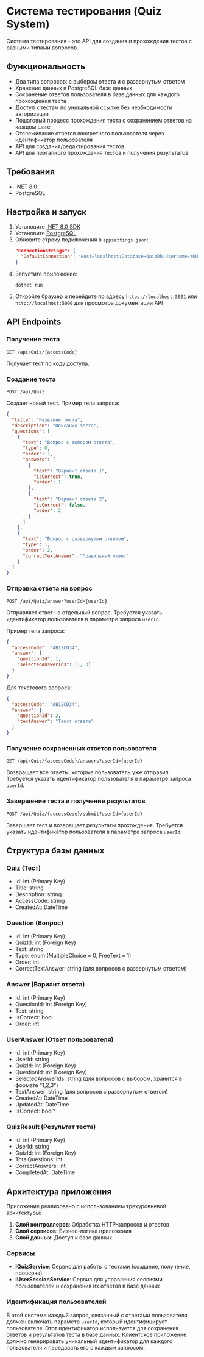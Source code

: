 # Система тестирования (Quiz System)

Система тестирования - это API для создания и прохождения тестов с разными типами вопросов.

## Функциональность

- Два типа вопросов: с выбором ответа и с развернутым ответом
- Хранение данных в PostgreSQL базе данных
- Сохранение ответов пользователя в базе данных для каждого прохождения теста
- Доступ к тестам по уникальной ссылке без необходимости авторизации
- Пошаговый процесс прохождения теста с сохранением ответов на каждом шаге
- Отслеживание ответов конкретного пользователя через идентификатор пользователя
- API для создания/редактирования тестов
- API для поэтапного прохождения тестов и получения результатов

## Требования

- .NET 8.0
- PostgreSQL

## Настройка и запуск

1. Установите [.NET 8.0 SDK](https://dotnet.microsoft.com/download/dotnet/8.0)
2. Установите [PostgreSQL](https://www.postgresql.org/download/)
3. Обновите строку подключения в `appsettings.json`:
   ```json
   "ConnectionStrings": {
     "DefaultConnection": "Host=localhost;Database=QuizDb;Username=YOUR_USERNAME;Password=YOUR_PASSWORD"
   }
   ```
4. Запустите приложение:
   ```
   dotnet run
   ```
5. Откройте браузер и перейдите по адресу `https://localhost:5001` или `http://localhost:5000` для просмотра документации API

## API Endpoints

### Получение теста
`GET /api/Quiz/{accessCode}`

Получает тест по коду доступа.

### Создание теста
`POST /api/Quiz`

Создает новый тест. Пример тела запроса:
```json
{
  "title": "Название теста",
  "description": "Описание теста",
  "questions": [
    {
      "text": "Вопрос с выбором ответа",
      "type": 0,
      "order": 1,
      "answers": [
        {
          "text": "Вариант ответа 1",
          "isCorrect": true,
          "order": 1
        },
        {
          "text": "Вариант ответа 2",
          "isCorrect": false,
          "order": 2
        }
      ]
    },
    {
      "text": "Вопрос с развернутым ответом",
      "type": 1,
      "order": 2,
      "correctTextAnswer": "Правильный ответ"
    }
  ]
}
```

### Отправка ответа на вопрос
`POST /api/Quiz/answer?userId={userId}`

Отправляет ответ на отдельный вопрос. Требуется указать идентификатор пользователя в параметре запроса `userId`.

Пример тела запроса:
```json
{
  "accessCode": "AB12CD34",
  "answer": {
    "questionId": 1,
    "selectedAnswerIds": [1, 3]
  }
}
```

Для текстового вопроса:
```json
{
  "accessCode": "AB12CD34",
  "answer": {
    "questionId": 2,
    "textAnswer": "Текст ответа"
  }
}
```

### Получение сохраненных ответов пользователя
`GET /api/Quiz/{accessCode}/answers?userId={userId}`

Возвращает все ответы, которые пользователь уже отправил. Требуется указать идентификатор пользователя в параметре запроса `userId`.

### Завершение теста и получение результатов
`POST /api/Quiz/{accessCode}/submit?userId={userId}`

Завершает тест и возвращает результаты прохождения. Требуется указать идентификатор пользователя в параметре запроса `userId`.

## Структура базы данных

### Quiz (Тест)
- Id: int (Primary Key)
- Title: string
- Description: string
- AccessCode: string
- CreatedAt: DateTime

### Question (Вопрос)
- Id: int (Primary Key)
- QuizId: int (Foreign Key)
- Text: string
- Type: enum (MultipleChoice = 0, FreeText = 1)
- Order: int
- CorrectTextAnswer: string (для вопросов с развернутым ответом)

### Answer (Вариант ответа)
- Id: int (Primary Key)
- QuestionId: int (Foreign Key)
- Text: string
- IsCorrect: bool
- Order: int

### UserAnswer (Ответ пользователя)
- Id: int (Primary Key)
- UserId: string
- QuizId: int (Foreign Key)
- QuestionId: int (Foreign Key)
- SelectedAnswerIds: string (для вопросов с выбором, хранится в формате "1,2,3")
- TextAnswer: string (для вопросов с развернутым ответом)
- CreatedAt: DateTime
- UpdatedAt: DateTime
- IsCorrect: bool?

### QuizResult (Результат теста)
- Id: int (Primary Key)
- UserId: string
- QuizId: int (Foreign Key)
- TotalQuestions: int
- CorrectAnswers: int
- CompletedAt: DateTime

## Архитектура приложения

Приложение реализовано с использованием трехуровневой архитектуры:

1. **Слой контроллеров**: Обработка HTTP-запросов и ответов
2. **Слой сервисов**: Бизнес-логика приложения
3. **Слой данных**: Доступ к базе данных

### Сервисы
- **IQuizService**: Сервис для работы с тестами (создание, получение, проверка)
- **IUserSessionService**: Сервис для управления сессиями пользователей и сохранения их ответов в базе данных

### Идентификация пользователей
В этой системе каждый запрос, связанный с ответами пользователя, должен включать параметр `userId`, который идентифицирует пользователя. Этот идентификатор используется для сохранения ответов и результатов теста в базе данных. Клиентское приложение должно генерировать уникальный идентификатор для каждого пользователя и передавать его с каждым запросом. 